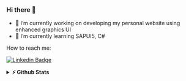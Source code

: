 ### Hi there 👋

- 🔭 I’m currently working on developing my personal website using enhanced graphics UI
- 🌱 I’m currently learning SAPUI5, C#


How to reach me: 

[![Linkedin Badge](https://img.shields.io/badge/-LinkedIn-0e76a8?style=flat-square&logo=Linkedin&logoColor=white)](https://linkedin.com/in/luca-forelli)


<details>	
  <summary><b>⚡ Github Stats</b></summary>

  <br />
  <img height="180em" src="https://github-readme-stats.vercel.app/api?username=lucaforelli&show_icons=true&hide_border=true&&count_private=true&include_all_commits=true" />
  <img height="180em" src="https://github-readme-stats.vercel.app/api/top-langs/?username=lucaforelli&exclude_repo=KNN-Image-Classification&show_icons=true&hide_border=true&layout=compact&langs_count=8"/>
</details>




<!--

- 🔭 I’m currently working on ...
- 🌱 I’m currently learning ...
- 👯 I’m looking to collaborate on ...
- 🤔 I’m looking for help with ...
- 💬 Ask me about ...
- 📫 How to reach me: ...
- ⚡ Fun fact: ...
-->
